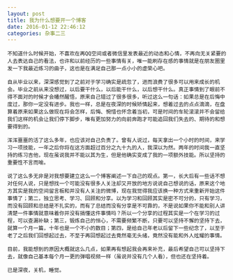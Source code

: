 ```yaml
---
layout: post
title: 我为什么想要开一个博客
date: 2016-01-12 22:46:12
categories: 杂事二三
---
```


    不知道什么时候开始，不喜欢在再QQ空间或者微信里发表最近的动态和心情，不再向无关紧要的人去表达自己的看法，也许和以前经历的一些事情有关，唯一能刷存在感的事情就是在朋友圈里发一下我最近练习的曲子，这也是在满足自己那一点小小的虚荣心吧。

    自从毕业以来，深深感觉到了之前对于学习确实是疏忽了，进而浪费了很多可以用来成长的机会。毕业之前从来没想过，以后要干什么，以后能干什么，以后想干什么。真正事情到了眼前不得不面对的时候才会幡然醒悟，原来自己错过了很多很多，听过这么一句话：如果总是在后悔中度过，那你一定没有进步。我也一样，总是在夜深的时候矫情起来，想着过去的点点滴滴，在盘算着原来如果这么做现在将会怎样，后悔、惋惜也怀念着当初，可是时间的车轮滚滚并不会留给我们这样的机会让我们停下脚步，唯有更加努力的向前奔跑才可能追回我们失去的、期待的和想要得到的。

    浑浑噩噩的活了这么多年，也应该对自己负责了。曾有人说过，每天拿出一个小时的时间，来学习一项技能，一年之后你将在这方面超过百分之九十九的人，我深以为然。两年的时间我一直坚持的练习吉他，现在虽说我并不能以其为生，但是他确实变成了我的一项额外技能。所以坚持的重要性不言而喻。

    说了这么多无非是对我想要建立这么一个博客阐述一下自己的观点。第一，长大后有一些话不想对任何人说，只是想找一个可能没有很多人关注却又开放的地方说说自己想说的话，原来这个地方其实是我的空间留言板和并没有人关注的微博，现在我觉得我应该换一种方式来重新开始这件事情了；第二，独立思考、学习、回顾和分享。以为学习和回顾其实是密不可分的，只有学习，而没有回顾和总结是不扎实的，而有了总结而没有分享是不可靠的，不是说如果你不能和别人讲清楚一件事情就意味着你并没有搞懂这件事情吗？所以一个分享的过程其实是一个在学习的过程，可以查漏补缺；第三，锻炼自己的恒心，不需要频繁不断，只要可以坚持不懈的坚持下去，就算一个月一篇，十年也是一个不小的数目；第四，是给自己年老以后留下一些纪念了，以至于老了之后我们回想起过去，不至于再回想起过去竟然毫无头绪，竟然没有能和外人炫耀的事情。

    目前，我能想到的原因大概就这么几点，如果再有想起我会再来补充，最后希望自己可以坚持下去，就像自己基本每个月一更的弹唱视频一样（虽说并没有几个人看），但也还在坚持着。

    已是深夜，关机，睡觉。
